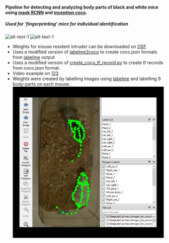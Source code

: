 #### Pipeline for detecting and analyzing body parts of black and white mice using [mask RCNN](https://github.com/matterport/Mask_RCNN) and [inception coco](https://github.com/tensorflow/models/blob/master/research/object_detection/g3doc/detection_model_zoo.md).
##### Used for 'fingerprinting' mice for individual identification
![alt-text-1](images/maskedrcnn_mice.gif "Mask RCNN")
![alt-text-1](images/heads_maskRCNN.gif "Mask RCNN2")
* Weights for mouse resident intruder can be downloaded on [OSF](https://osf.io/6hpdf/). 
* Uses a modified version of [labelme2coco](https://github.com/wkentaro/labelme/blob/master/examples/instance_segmentation/labelme2coco.py) to create coco.json formats from [labelme](https://github.com/wkentaro/labelme) output
* Uses a modified version of [create_coco_tf_record.py](https://github.com/tensorflow/models/blob/master/research/object_detection/dataset_tools/create_coco_tf_record.py) to create tf records from coco.json format.
* Video example on [1](https://www.youtube.com/watch?v=Q_vL_WA1RY0&t=9s)[2](https://youtu.be/ay9jaRazpZc)[3](https://youtu.be/aarIfZM6sHU)
* Weights were created by labelling images using [labelme](https://github.com/wkentaro/labelme) and labelling 9 body-parts on each mouse.
![alt-text-1](images/labelme_example.jpg "body parts tracked")



 



 

   


 
 


  
